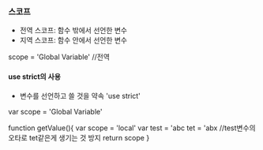 ### 스코프
- 전역 스코프: 함수 밖에서 선언한 변수
- 지역 스코프: 함수 안에서 선언한 변수

scope = 'Global Variable' //전역

#### use strict의 사용
- 변수를 선언하고 쓸 것을 약속
'use strict'

var scope = 'Global Variable'

function getValue(){
    var scope = 'local'
    var test = 'abc
    tet = 'abx  //test변수의 오타로 tet같은게 생기는 것 방지
    return scope
}